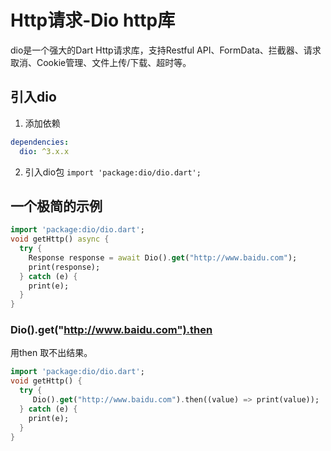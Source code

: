 # Http请求-Dio http库

dio是一个强大的Dart Http请求库，支持Restful API、FormData、拦截器、请求取消、Cookie管理、文件上传/下载、超时等。

## 引入dio
1. 添加依赖
```yaml
dependencies:
  dio: ^3.x.x  
```

2. 引入dio包
   `import 'package:dio/dio.dart';`

## 一个极简的示例
```dart
import 'package:dio/dio.dart';
void getHttp() async {
  try {
    Response response = await Dio().get("http://www.baidu.com");
    print(response);
  } catch (e) {
    print(e);
  }
}
```

### Dio().get("http://www.baidu.com").then

用then 取不出结果。

```dart
import 'package:dio/dio.dart';
void getHttp() {
  try {
     Dio().get("http://www.baidu.com").then((value) => print(value));
  } catch (e) {
    print(e);
  }
}
```
